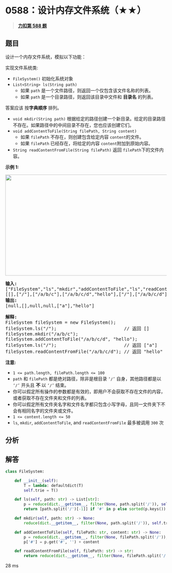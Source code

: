 # 0588：设计内存文件系统（★★）


> <u>**[力扣第 588 题](https://leetcode.cn/problems/design-in-memory-file-system/)**</u>

## 题目

<p>设计一个内存文件系统，模拟以下功能：</p>

<p>实现文件系统类:</p>

<ul>
<li><code>FileSystem()</code> 初始化系统对象</li>
<li><code>List&lt;String&gt; ls(String path)</code>
<ul>
<li>如果 <code>path</code> 是一个文件路径，则返回一个仅包含该文件名称的列表。</li>
<li>如果 <code>path</code> 是一个目录路径，则返回该目录中文件和 <strong>目录名</strong> 的列表。</li>
</ul>
</li>
</ul>

<p>          答案应该 按<strong>字典顺序</strong> 排列。</p>

<ul>
<li><code>void mkdir(String path)</code> 根据给定的路径创建一个新目录。给定的目录路径不存在。如果路径中的中间目录不存在，您也应该创建它们。</li>
<li><code>void addContentToFile(String filePath, String content)</code>
<ul>
<li>如果 <code>filePath</code> 不存在，则创建包含给定内容 <code>content</code>的文件。</li>
<li>如果 <code>filePath</code> 已经存在，将给定的内容 <code>content</code>附加到原始内容。</li>
</ul>
</li>
<li><code>String readContentFromFile(String filePath)</code> 返回 <code>filePath</code>下的文件内容。</li>
</ul>



<p><strong>示例 1:</strong></p>

<p><img src="https://assets.leetcode.com/uploads/2021/04/28/filesystem.png" style="height: 315px; width: 650px;" /></p>

<pre>
<strong>输入:</strong>
["FileSystem","ls","mkdir","addContentToFile","ls","readContentFromFile"]
[[],["/"],["/a/b/c"],["/a/b/c/d","hello"],["/"],["/a/b/c/d"]]
<strong>输出:</strong>
[null,[],null,null,["a"],"hello"]

<strong>解释:</strong>
FileSystem fileSystem = new FileSystem();
fileSystem.ls("/");                         // 返回 []
fileSystem.mkdir("/a/b/c");
fileSystem.addContentToFile("/a/b/c/d", "hello");
fileSystem.ls("/");                         // 返回 ["a"]
fileSystem.readContentFromFile("/a/b/c/d"); // 返回 "hello"</pre>



<p><strong>注意:</strong></p>

<ul>
<li><code>1 &lt;= path.length, filePath.length &lt;= 100</code></li>
<li><code>path</code> 和 <code>filePath</code> 都是绝对路径，除非是根目录 <code>‘/’</code> 自身，其他路径都是以 <code>‘/’</code> 开头且 <strong>不</strong> 以 <code>‘/’</code> 结束。</li>
<li>你可以假定所有操作的参数都是有效的，即用户不会获取不存在文件的内容，或者获取不存在文件夹和文件的列表。</li>
<li>你可以假定所有文件夹名字和文件名字都只包含小写字母，且同一文件夹下不会有相同名字的文件夹或文件。</li>
<li><code>1 &lt;= content.length &lt;= 50</code></li>
<li><code>ls</code>, <code>mkdir</code>, <code>addContentToFile</code>, and <code>readContentFromFile</code> 最多被调用 <code>300</code> 次</li>
</ul>


## 分析

## 解答

```python
class FileSystem:

    def __init__(self):
        T = lambda: defaultdict(T)
        self.trie = T()

    def ls(self, path: str) -> List[str]:
        p = reduce(dict.__getitem__, filter(None, path.split('/')), self.trie)
        return [path.split('/')[-1]] if '#' in p else sorted(p.keys())

    def mkdir(self, path: str) -> None:
        reduce(dict.__getitem__, filter(None, path.split('/')), self.trie)

    def addContentToFile(self, filePath: str, content: str) -> None:
        p = reduce(dict.__getitem__, filter(None, filePath.split('/')), self.trie)
        p['#'] = p.get('#', '') + content

    def readContentFromFile(self, filePath: str) -> str:
        return reduce(dict.__getitem__, filter(None, filePath.split('/')), self.trie)['#']
```


28 ms
